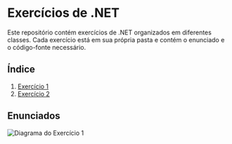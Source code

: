 # Exercícios de .NET

Este repositório contém exercícios de .NET organizados em diferentes classes. Cada exercício está em sua própria pasta e contém o enunciado e o código-fonte necessário.

## Índice

1. [Exercício 1]([.blob/master/ConsoleApp1/ExercicioAula1.cs])
2. [Exercício 2](./Exercicio2)

## Enunciados
![Diagrama do Exercício 1](images/exe1.png)
